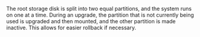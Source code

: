 The root storage disk is split into two equal partitions, and the system runs on one at a time. During an upgrade, the partition that is not currently being used is upgraded and then mounted, and the other partition is made inactive. This allows for easier rollback if necessary.
